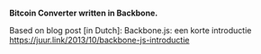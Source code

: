 **Bitcoin Converter written in Backbone.**

Based on blog post [in Dutch]:
Backbone.js: een korte introductie
https://juur.link/2013/10/backbone-js-introductie
